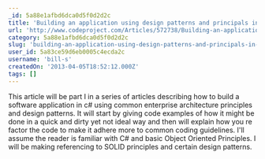 ```yaml
---
_id: 5a88e1afbd6dca0d5f0d2d2c
title: 'Building an application using design patterns and principals in C#'
url: 'http://www.codeproject.com/Articles/572738/Building-an-application-using-design-patterns-and'
category: 5a88e1afbd6dca0d5f0d2d2c
slug: 'building-an-application-using-design-patterns-and-principals-in-c'
user_id: 5a83ce59d6eb0005c4ecda2c
username: 'bill-s'
createdOn: '2013-04-05T18:52:12.000Z'
tags: []
---
```


This article will be part I in a series of articles describing how to build a software application in c# using common enterprise architecture principles and design patterns. It will start by giving code examples of how it might be done in a quick and dirty yet not ideal way and then will explain how you re factor the code to make it adhere more to common coding guidelines. I'll assume the reader is familiar with C# and basic Object Oriented Principles. I will be making referencing to SOLID principles and certain design patterns.
